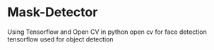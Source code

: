 # Mask-Detector
Using Tensorflow and Open CV in python
open cv for face detection
tensorflow used for object detection
